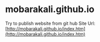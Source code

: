 # mobarakali.github.io
Try to publish website from git hub
Site Url: [http://mobarakali.github.io/index.htm](http://mobarakali.github.io/index.htm)
